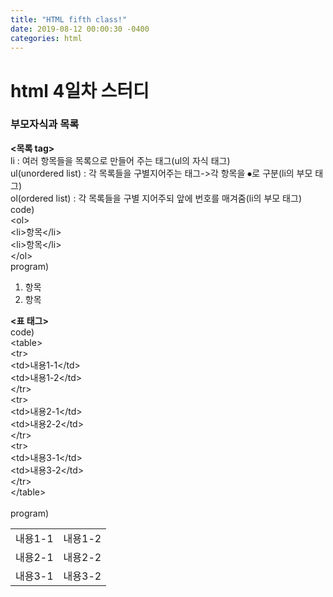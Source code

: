```yaml
---
title: "HTML fifth class!"
date: 2019-08-12 00:00:30 -0400
categories: html
---
```

<h1>html 4일차 스터디</h1>
<h3>부모자식과 목록</h3>
<p><strong>&#60목록 tag&#62</strong><br>
li : 여러 항목들을 목록으로 만들어 주는 태그(ul의 자식 태그)<br>
ul(unordered list) : 각 목록들을 구별지어주는 태그->각 항목을 ⦁로 구분(li의 부모 태그)<br>
ol(ordered list) : 각 목록들을 구별 지어주되 앞에 번호를 매겨줌(li의 부모 태그)<br>
code)<br>
&#60ol&#62<br>
	&#60li&#62항목&#60/li&#62<br>
	&#60li&#62항목&#60/li&#62<br>
&#60/ol&#62<br>
program)
<ol>
	<li>항목</li>
	<li>항목</li>
</ol></p>
<p><strong>&#60표 태그&#62</strong><br>
code)<br>
&#60table&#62<br>
	&#60tr&#62<br>
		&#60td&#62내용1-1&#60/td&#62<br>
		&#60td&#62내용1-2&#60/td&#62<br>
	&#60/tr&#62<br>
	&#60tr&#62<br>
		&#60td&#62내용2-1&#60/td&#62<br>
		&#60td&#62내용2-2&#60/td&#62<br>
	&#60/tr&#62<br>
	&#60tr&#62<br>
		&#60td&#62내용3-1&#60/td&#62<br>
		&#60td&#62내용3-2&#60/td&#62<br>
	&#60/tr&#62<br>
&#60/table&#62<br><br>
program)<br>
<table>
	<tr>
		<td>내용1-1</td>
		<td>내용1-2</td>
	</tr>
	<tr>
		<td>내용2-1</td>
		<td>내용2-2</td>
	</tr>
	<tr>
		<td>내용3-1</td>
		<td>내용3-2</td>
	</tr>
</table>
</p>
